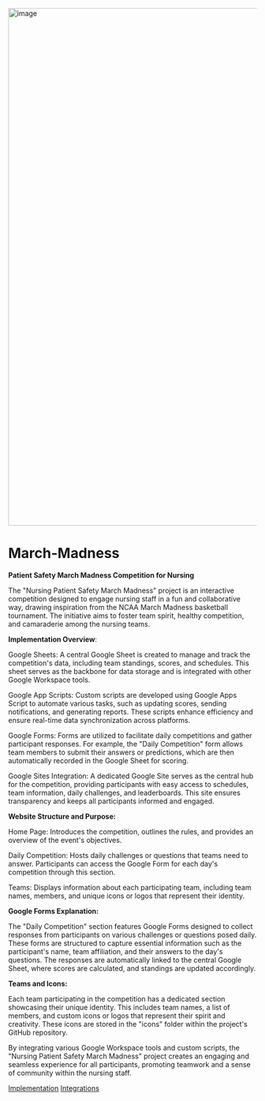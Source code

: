 <img width="1049" alt="image" src="https://github.com/user-attachments/assets/b505d759-1d94-4a3a-9500-aead139b3922" />

# March-Madness
**Patient Safety March Madness Competition for Nursing**

The "Nursing Patient Safety March Madness" project is an interactive competition designed to engage nursing staff in a fun and collaborative way, drawing inspiration from the NCAA March Madness basketball tournament. The initiative aims to foster team spirit, healthy competition, and camaraderie among the nursing teams.​

**Implementation Overview**:

Google Sheets: A central Google Sheet is created to manage and track the competition's data, including team standings, scores, and schedules. This sheet serves as the backbone for data storage and is integrated with other Google Workspace tools.​

Google App Scripts: Custom scripts are developed using Google Apps Script to automate various tasks, such as updating scores, sending notifications, and generating reports. These scripts enhance efficiency and ensure real-time data synchronization across platforms.

Google Forms: Forms are utilized to facilitate daily competitions and gather participant responses. For example, the "Daily Competition" form allows team members to submit their answers or predictions, which are then automatically recorded in the Google Sheet for scoring.​

Google Sites Integration: A dedicated Google Site serves as the central hub for the competition, providing participants with easy access to schedules, team information, daily challenges, and leaderboards. This site ensures transparency and keeps all participants informed and engaged.​

**Website Structure and Purpose:**

Home Page: Introduces the competition, outlines the rules, and provides an overview of the event's objectives.​

Daily Competition: Hosts daily challenges or questions that teams need to answer. Participants can access the Google Form for each day's competition through this section.​

Teams: Displays information about each participating team, including team names, members, and unique icons or logos that represent their identity.​

**Google Forms Explanation:**

The "Daily Competition" section features Google Forms designed to collect responses from participants on various challenges or questions posed daily. These forms are structured to capture essential information such as the participant's name, team affiliation, and their answers to the day's questions. The responses are automatically linked to the central Google Sheet, where scores are calculated, and standings are updated accordingly.​

**Teams and Icons:**

Each team participating in the competition has a dedicated section showcasing their unique identity. This includes team names, a list of members, and custom icons or logos that represent their spirit and creativity. These icons are stored in the "icons" folder within the project's GitHub repository.

By integrating various Google Workspace tools and custom scripts, the "Nursing Patient Safety March Madness" project creates an engaging and seamless experience for all participants, promoting teamwork and a sense of community within the nursing staff.

[Implementation](https://github.com/lexthoms411/March-Madness/blob/main/Implementation.md)                                  [Integrations](https://github.com/lexthoms411/March-Madness/blob/main/Integrations.md)
